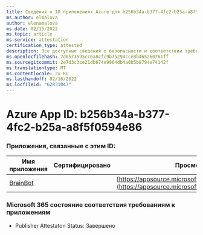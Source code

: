```yaml
---
title: Сведения о ID приложениях Azure для b256b34a-b377-4fc2-b25a-a8f5f0594e86
ms.author: elmalova
author: elenamalova
ms.date: 02/15/2022
ms.topic: article
ms.service: attestation
certification_type: attested
description: Все доступные сведения о безопасности и соответствии требованиям для b256b34a-b377-4fc2-b25a-a8f5f0594e86.
ms.openlocfilehash: 7d6573595cc6a8cfc9b75294cce8b465260761ff
ms.sourcegitcommit: 2e7d3c3ce21db674e9964db4a0b5b8794e74142f
ms.translationtype: MT
ms.contentlocale: ru-RU
ms.lasthandoff: 02/16/2022
ms.locfileid: "62831047"
---
```

# <a name="azure-app-id-b256b34a-b377-4fc2-b25a-a8f5f0594e86"></a>Azure App ID: b256b34a-b377-4fc2-b25a-a8f5f0594e86


### <a name="apps-associated-with-this-id"></a>Приложения, связанные с этим ID:
| **Имя приложения** | **Сертифицировано** | **Просмотр в AppSource** |
|--------------|---------------|-----------------------|
| [BrainBot](https://docs.microsoft.com/microsoft-365-app-certification/forward/WA104381981) |  | [https://appsource.microsoft.com/product/office/WA104381981](https://appsource.microsoft.com/product/office/WA104381981) |

### <a name="microsoft-365-app-compliance-status"></a>Microsoft 365 состояние соответствия требованиям к приложениям
- Publisher Attestaton Status: Завершено

